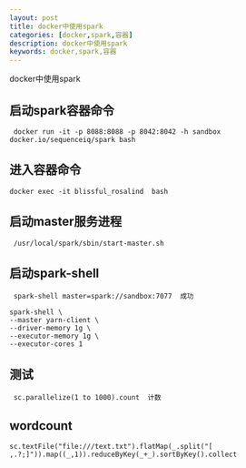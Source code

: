 ```yaml
---
layout: post
title: docker中使用spark
categories: [docker,spark,容器]
description: docker中使用spark
keywords: docker,spark,容器
---
```


docker中使用spark

## 启动spark容器命令
```shell
 docker run -it -p 8088:8088 -p 8042:8042 -h sandbox docker.io/sequenceiq/spark bash
```

## 进入容器命令

```shell
docker exec -it blissful_rosalind  bash

```
## 启动master服务进程
```shell
 /usr/local/spark/sbin/start-master.sh
```

## 启动spark-shell
```shell
 spark-shell master=spark://sandbox:7077  成功
 
spark-shell \
--master yarn-client \
--driver-memory 1g \
--executor-memory 1g \
--executor-cores 1
```

## 测试

```shell
 sc.parallelize(1 to 1000).count  计数
```
## wordcount 
```shell
sc.textFile("file:///text.txt").flatMap(_.split("[ ,.?;]")).map((_,1)).reduceByKey(_+_).sortByKey().collect
```


```shell

```



```shell

```